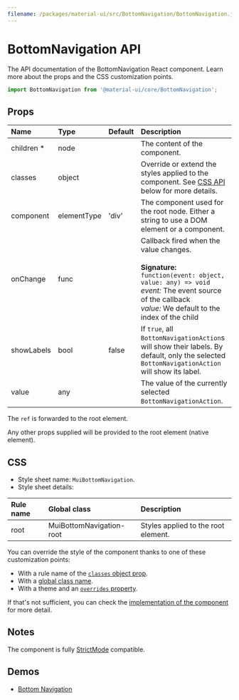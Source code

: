 ```yaml
---
filename: /packages/material-ui/src/BottomNavigation/BottomNavigation.js
---
```


<!--- This documentation is automatically generated, do not try to edit it. -->

# BottomNavigation API

<p class="description">The API documentation of the BottomNavigation React component. Learn more about the props and the CSS customization points.</p>

```js
import BottomNavigation from '@material-ui/core/BottomNavigation';
```



## Props

| Name | Type | Default | Description |
|:-----|:-----|:--------|:------------|
| <span class="prop-name required">children&nbsp;*</span> | <span class="prop-type">node</span> |  | The content of the component. |
| <span class="prop-name">classes</span> | <span class="prop-type">object</span> |  | Override or extend the styles applied to the component. See [CSS API](#css) below for more details. |
| <span class="prop-name">component</span> | <span class="prop-type">elementType</span> | <span class="prop-default">'div'</span> | The component used for the root node. Either a string to use a DOM element or a component. |
| <span class="prop-name">onChange</span> | <span class="prop-type">func</span> |  | Callback fired when the value changes.<br><br>**Signature:**<br>`function(event: object, value: any) => void`<br>*event:* The event source of the callback<br>*value:* We default to the index of the child |
| <span class="prop-name">showLabels</span> | <span class="prop-type">bool</span> | <span class="prop-default">false</span> | If `true`, all `BottomNavigationAction`s will show their labels. By default, only the selected `BottomNavigationAction` will show its label. |
| <span class="prop-name">value</span> | <span class="prop-type">any</span> |  | The value of the currently selected `BottomNavigationAction`. |

The `ref` is forwarded to the root element.

Any other props supplied will be provided to the root element (native element).

## CSS

- Style sheet name: `MuiBottomNavigation`.
- Style sheet details:

| Rule name | Global class | Description |
|:-----|:-------------|:------------|
| <span class="prop-name">root</span> | <span class="prop-name">MuiBottomNavigation-root</span> | Styles applied to the root element.

You can override the style of the component thanks to one of these customization points:

- With a rule name of the [`classes` object prop](/customization/components/#overriding-styles-with-classes).
- With a [global class name](/customization/components/#overriding-styles-with-global-class-names).
- With a theme and an [`overrides` property](/customization/globals/#css).

If that's not sufficient, you can check the [implementation of the component](https://github.com/mui-org/material-ui/blob/master/packages/material-ui/src/BottomNavigation/BottomNavigation.js) for more detail.

## Notes

The component is fully [StrictMode](https://reactjs.org/docs/strict-mode.html) compatible.

## Demos

- [Bottom Navigation](/components/bottom-navigation/)

